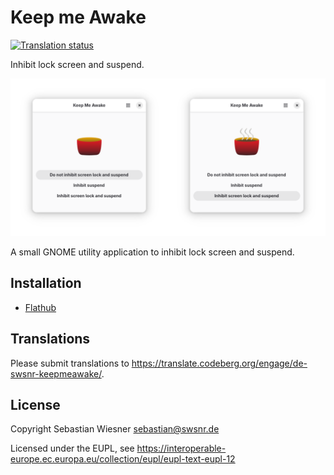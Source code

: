 # Keep me Awake

[![Translation status](https://translate.codeberg.org/widget/de-swsnr-keepmeawake/de-swsnr-keepmeawake/svg-badge.svg)](https://translate.codeberg.org/engage/de-swsnr-keepmeawake/)

Inhibit lock screen and suspend.

![The main window with no inhibitors on the left side, and with inhibiting suspend and screen lock on the right side](./social-image.png)

A small GNOME utility application to inhibit lock screen and suspend.

## Installation

- [Flathub](https://flathub.org/apps/details/de.swsnr.keepmeawake)

## Translations

Please submit translations to <https://translate.codeberg.org/engage/de-swsnr-keepmeawake/>.

## License

Copyright Sebastian Wiesner <sebastian@swsnr.de>

Licensed under the EUPL, see <https://interoperable-europe.ec.europa.eu/collection/eupl/eupl-text-eupl-12>
